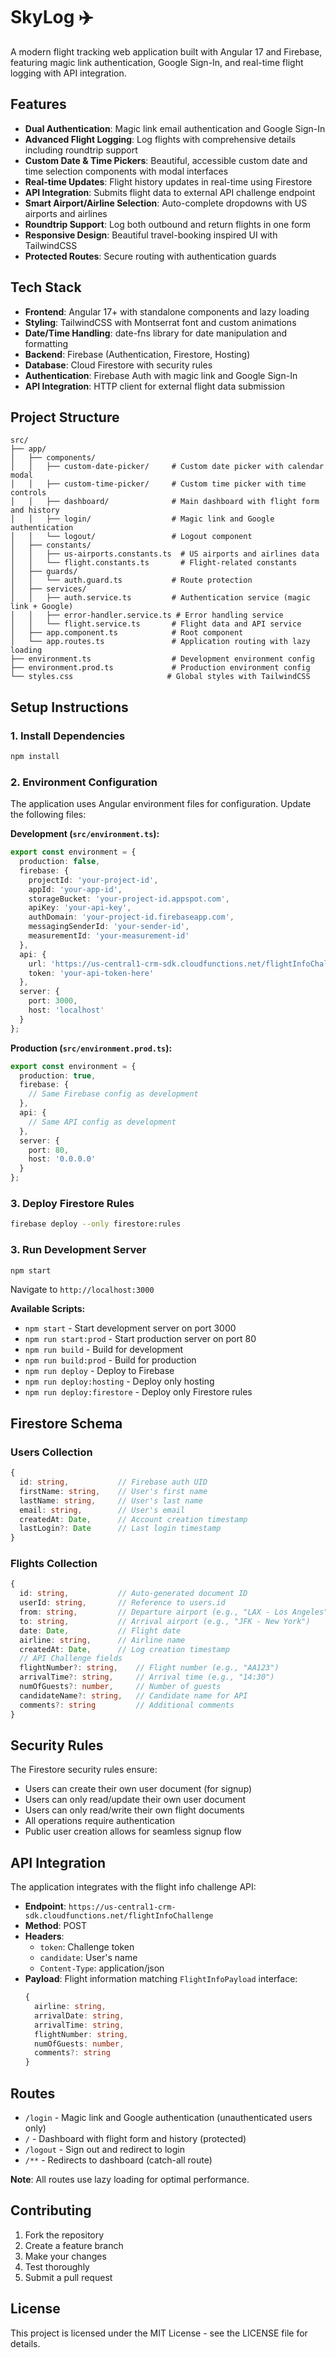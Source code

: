 # SkyLog ✈️

A modern flight tracking web application built with Angular 17 and Firebase, featuring magic link authentication, Google Sign-In, and real-time flight logging with API integration.

## Features

- **Dual Authentication**: Magic link email authentication and Google Sign-In
- **Advanced Flight Logging**: Log flights with comprehensive details including roundtrip support
- **Custom Date & Time Pickers**: Beautiful, accessible custom date and time selection components with modal interfaces
- **Real-time Updates**: Flight history updates in real-time using Firestore
- **API Integration**: Submits flight data to external API challenge endpoint
- **Smart Airport/Airline Selection**: Auto-complete dropdowns with US airports and airlines
- **Roundtrip Support**: Log both outbound and return flights in one form
- **Responsive Design**: Beautiful travel-booking inspired UI with TailwindCSS
- **Protected Routes**: Secure routing with authentication guards

## Tech Stack

- **Frontend**: Angular 17+ with standalone components and lazy loading
- **Styling**: TailwindCSS with Montserrat font and custom animations
- **Date/Time Handling**: date-fns library for date manipulation and formatting
- **Backend**: Firebase (Authentication, Firestore, Hosting)
- **Database**: Cloud Firestore with security rules
- **Authentication**: Firebase Auth with magic link and Google Sign-In
- **API Integration**: HTTP client for external flight data submission

## Project Structure

```
src/
├── app/
│   ├── components/
│   │   ├── custom-date-picker/     # Custom date picker with calendar modal
│   │   ├── custom-time-picker/     # Custom time picker with time controls
│   │   ├── dashboard/              # Main dashboard with flight form and history
│   │   ├── login/                  # Magic link and Google authentication
│   │   └── logout/                 # Logout component
│   ├── constants/
│   │   ├── us-airports.constants.ts  # US airports and airlines data
│   │   └── flight.constants.ts       # Flight-related constants
│   ├── guards/
│   │   └── auth.guard.ts           # Route protection
│   ├── services/
│   │   ├── auth.service.ts         # Authentication service (magic link + Google)
│   │   ├── error-handler.service.ts # Error handling service
│   │   └── flight.service.ts       # Flight data and API service
│   ├── app.component.ts            # Root component
│   └── app.routes.ts               # Application routing with lazy loading
├── environment.ts                  # Development environment config
├── environment.prod.ts             # Production environment config
└── styles.css                     # Global styles with TailwindCSS
```

## Setup Instructions

### 1. Install Dependencies

```bash
npm install
```

### 2. Environment Configuration

The application uses Angular environment files for configuration. Update the following files:

**Development (`src/environment.ts`):**
```typescript
export const environment = {
  production: false,
  firebase: {
    projectId: 'your-project-id',
    appId: 'your-app-id',
    storageBucket: 'your-project-id.appspot.com',
    apiKey: 'your-api-key',
    authDomain: 'your-project-id.firebaseapp.com',
    messagingSenderId: 'your-sender-id',
    measurementId: 'your-measurement-id'
  },
  api: {
    url: 'https://us-central1-crm-sdk.cloudfunctions.net/flightInfoChallenge',
    token: 'your-api-token-here'
  },
  server: {
    port: 3000,
    host: 'localhost'
  }
};
```

**Production (`src/environment.prod.ts`):**
```typescript
export const environment = {
  production: true,
  firebase: {
    // Same Firebase config as development
  },
  api: {
    // Same API config as development
  },
  server: {
    port: 80,
    host: '0.0.0.0'
  }
};
```

### 3. Deploy Firestore Rules

```bash
firebase deploy --only firestore:rules
```

### 3. Run Development Server

```bash
npm start
```

Navigate to `http://localhost:3000`

**Available Scripts:**
- `npm start` - Start development server on port 3000
- `npm run start:prod` - Start production server on port 80
- `npm run build` - Build for development
- `npm run build:prod` - Build for production
- `npm run deploy` - Deploy to Firebase
- `npm run deploy:hosting` - Deploy only hosting
- `npm run deploy:firestore` - Deploy only Firestore rules

## Firestore Schema

### Users Collection
```typescript
{
  id: string,           // Firebase auth UID
  firstName: string,    // User's first name
  lastName: string,     // User's last name
  email: string,        // User's email
  createdAt: Date,      // Account creation timestamp
  lastLogin?: Date      // Last login timestamp
}
```

### Flights Collection
```typescript
{
  id: string,           // Auto-generated document ID
  userId: string,       // Reference to users.id
  from: string,         // Departure airport (e.g., "LAX - Los Angeles")
  to: string,           // Arrival airport (e.g., "JFK - New York")
  date: Date,           // Flight date
  airline: string,      // Airline name
  createdAt: Date,      // Log creation timestamp
  // API Challenge fields
  flightNumber?: string,    // Flight number (e.g., "AA123")
  arrivalTime?: string,     // Arrival time (e.g., "14:30")
  numOfGuests?: number,     // Number of guests
  candidateName?: string,   // Candidate name for API
  comments?: string         // Additional comments
}
```

## Security Rules

The Firestore security rules ensure:
- Users can create their own user document (for signup)
- Users can only read/update their own user document
- Users can only read/write their own flight documents
- All operations require authentication
- Public user creation allows for seamless signup flow

## API Integration

The application integrates with the flight info challenge API:
- **Endpoint**: `https://us-central1-crm-sdk.cloudfunctions.net/flightInfoChallenge`
- **Method**: POST
- **Headers**: 
  - `token`: Challenge token
  - `candidate`: User's name
  - `Content-Type`: application/json
- **Payload**: Flight information matching `FlightInfoPayload` interface:
  ```typescript
  {
    airline: string,
    arrivalDate: string,
    arrivalTime: string,
    flightNumber: string,
    numOfGuests: number,
    comments?: string
  }
  ```

## Routes

- `/login` - Magic link and Google authentication (unauthenticated users only)
- `/` - Dashboard with flight form and history (protected)
- `/logout` - Sign out and redirect to login
- `/**` - Redirects to dashboard (catch-all route)

**Note**: All routes use lazy loading for optimal performance.


## Contributing

1. Fork the repository
2. Create a feature branch
3. Make your changes
4. Test thoroughly
5. Submit a pull request

## License

This project is licensed under the MIT License - see the LICENSE file for details.
